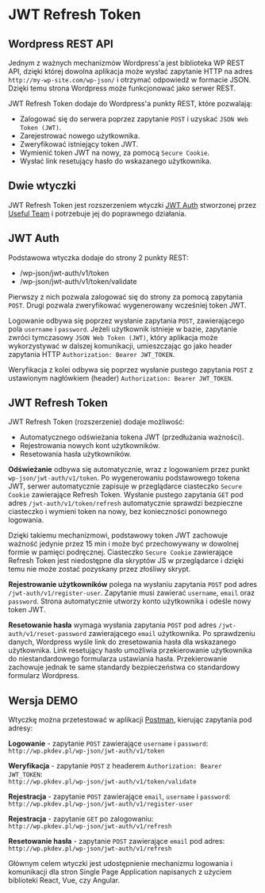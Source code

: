 # JWT Refresh Token

## Wordpress REST API

Jednym z ważnych mechanizmów Wordpress'a jest biblioteka WP REST API, dzięki której dowolna aplikacja może wysłać zapytanie HTTP na adres `http://my-wp-site.com/wp-json/` i otrzymać odpowiedź w formacie JSON.  Dzięki temu strona Wordpress może funkcjonować jako serwer REST.

JWT Refresh Token dodaje do Wordpress'a punkty REST, które pozwalają:
* Zalogować się do serwera poprzez zapytanie `POST` i uzyskać `JSON Web Token (JWT)`.
* Zarejestrować nowego użytkownika.
* Zweryfikować istniejący token JWT.
* Wymienić token JWT na nowy, za pomocą `Secure Cookie`.
* Wysłać link resetujący hasło do wskazanego użytkownika.

## Dwie wtyczki

JWT Refresh Token jest rozszerzeniem wtyczki [JWT Auth](https://wordpress.org/plugins/jwt-auth/) stworzonej przez [Useful Team](https://usefulteam.com/) i potrzebuje jej do poprawnego działania.

## JWT Auth
Podstawowa wtyczka dodaje do strony 2 punkty REST:
* /wp-json/jwt-auth/v1/token
* /wp-json/jwt-auth/v1/token/validate

Pierwszy z nich pozwala zalogować się do strony za pomocą zapytania `POST`.  Drugi pozwala zweryfikować wygenerowany wcześniej token JWT.

Logowanie odbywa się poprzez wysłanie zapytania `POST`, zawierającego pola `username` i `password`. Jeżeli użytkownik istnieje w bazie, zapytanie zwróci tymczasowy `JSON Web Token (JWT)`, który aplikacja może wykorzystywać w dalszej komunikacji, umieszczając go jako header zapytania HTTP `Authorization: Bearer JWT_TOKEN`.

Weryfikacja z kolei odbywa się poprzez wysłanie pustego zapytania `POST` z ustawionym nagłówkiem (header) `Authorization: Bearer JWT_TOKEN`.

## JWT Refresh Token
JWT Refresh Token (rozszerzenie) dodaje możliwość:
* Automatycznego odświeżania tokena JWT (przedłużania ważności).
* Rejestrowania nowych kont użytkowników.
* Resetowania hasła użytkowników.

**Odświeżanie** odbywa się automatycznie, wraz z logowaniem przez punkt `wp-json/jwt-auth/v1/token`. Po wygenerowaniu podstawowego tokena JWT, serwer automatycznie zapisuje w przeglądarce ciasteczko `Secure Cookie` zawierające Refresh Token.   Wysłanie pustego zapytania `GET` pod adres `/jwt-auth/v1/token/refresh` automatycznie sprawdzi bezpieczne ciasteczko i wymieni token na nowy, bez konieczności ponownego logowania. 

Dzięki takiemu mechanizmowi, podstawowy token JWT zachowuje ważność jedynie przez 15 min i może być przechowywany w dowolnej formie w pamięci podręcznej. Ciasteczko `Secure Cookie` zawierające Refresh Token jest niedostępne dla skryptów JS w przeglądarce i dzięki temu nie może zostać pozyskany przez złośliwy skrypt.

**Rejestrowanie użytkowników** polega na wysłaniu zapytania `POST` pod adres `/jwt-auth/v1/register-user`. Zapytanie musi zawierać `username`, `email` oraz `password`. Strona automatycznie utworzy konto użytkownika i odeśle nowy token JWT.

**Resetowanie hasła** wymaga wysłania zapytania `POST` pod adres `/jwt-auth/v1/reset-password` zawierającego `email` użytkownika. Po sprawdzeniu danych, Wordpress wyśle link do zresetowania hasła dla wskazanego użytkownika. Link resetujący hasło umożliwia przekierowanie użytkownika do niestandardowego formularza ustawiania hasła. Przekierowanie zachowuje jednak te same standardy bezpieczeństwa co standardowy formularz Wordpress.

## Wersja DEMO
Wtyczkę można przetestować w aplikacji [Postman](https://postman.com), kierując zapytania pod adresy:

**Logowanie** - zapytanie `POST` zawierające `username` i `password`:  
```http://wp.pkdev.pl/wp-json/jwt-auth/v1/token```

**Weryfikacja** - zapytanie `POST` z headerem `Authorization: Bearer JWT_TOKEN`:  
```http://wp.pkdev.pl/wp-json/jwt-auth/v1/token/validate```

**Rejestracja** - zapytanie `POST` zawierające `email`, `username` i `password`:  
```http://wp.pkdev.pl/wp-json/jwt-auth/v1/register-user```

**Rejestracja** - zapytanie `GET` po zalogowaniu:  
```http://wp.pkdev.pl/wp-json/jwt-auth/v1/refresh```

**Resetowanie hasła** - zapytanie `POST` zawierające `email` pod adres:  
```http://wp.pkdev.pl/wp-json/jwt-auth/v1/refresh```

Głównym celem wtyczki jest udostępnienie mechanizmu logowania i komunikacji dla stron Single Page Application napisanych z użyciem biblioteki React, Vue, czy Angular.
